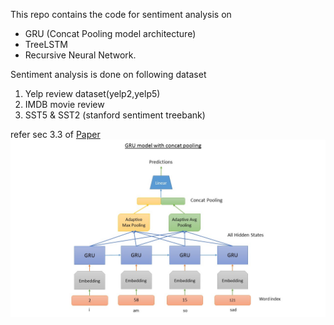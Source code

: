 This repo contains the code for sentiment analysis on  
- GRU (Concat Pooling model architecture)
- TreeLSTM
- Recursive Neural Network.

Sentiment analysis is done on following dataset
1. Yelp review dataset(yelp2,yelp5)
2. IMDB movie review 
3. SST5 & SST2 (stanford sentiment treebank)

refer sec 3.3  of [Paper](https://arxiv.org/abs/1801.06146) 
![Concat Pooling model architecture](/data/Slide2.jpg)


